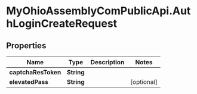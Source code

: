 # MyOhioAssemblyComPublicApi.AuthLoginCreateRequest

## Properties

Name | Type | Description | Notes
------------ | ------------- | ------------- | -------------
**captchaResToken** | **String** |  | 
**elevatedPass** | **String** |  | [optional] 


